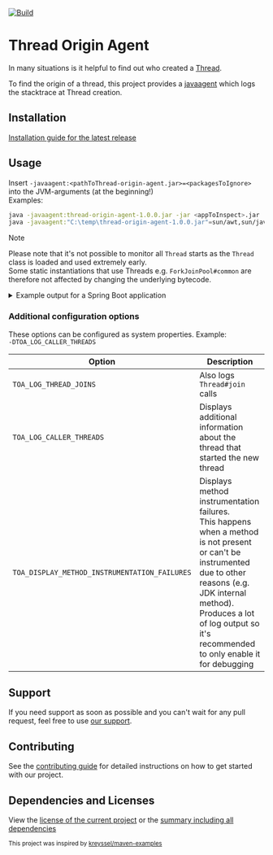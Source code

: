 [![Build](https://img.shields.io/github/actions/workflow/status/xdev-software/thread-origin-agent/checkBuild.yml?branch=develop)](https://github.com/xdev-software/thread-origin-agent/actions/workflows/checkBuild.yml?query=branch%3Adevelop)

# Thread Origin Agent

In many situations is it helpful to find out who created a [Thread](https://docs.oracle.com/en/java/javase/21/docs/api/java.base/java/lang/Thread.html).

To find the origin of a thread, this project provides a [javaagent](https://docs.oracle.com/en/java/javase/21/docs/api/java.instrument/java/lang/instrument/package-summary.html) which logs the stacktrace at Thread creation.

## Installation
[Installation guide for the latest release](https://github.com/xdev-software/thread-origin-agent/releases/latest#Installation)

## Usage
Insert ``-javaagent:<pathToThread-origin-agent.jar>=<packagesToIgnore>`` into the JVM-arguments (at the beginning!)<br/>
Examples:
```bash
java -javaagent:thread-origin-agent-1.0.0.jar -jar <appToInspect>.jar
java -javaagent:"C:\temp\thread-origin-agent-1.0.0.jar"=sun/awt,sun/java2d -jar <appToInspect>.jar
```

> [!NOTE]
> Please note that it's not possible to monitor all ``Thread`` starts as the ``Thread`` class is loaded and used extremely early.<br/>
> Some static instantiations that use Threads e.g. ``ForkJoinPool#common`` are therefore not affected by changing the underlying bytecode.

<details><summary>Example output for a Spring Boot application</summary>

```
[TOA] Arg: null
[TOA] Ignoring excluded:
[TOA] Trying to retransform loaded classes
[TOA] Ignoring javassist.CtField
...
[TOA] Retransformed loaded classes; 820x successful, 150x unmodifiable
[TOA] Detected java.lang.Thread.start() id: 46 name: background-preinit
[TOA]   org.springframework.boot.autoconfigure.BackgroundPreinitializer.performPreinitialization(BackgroundPreinitializer.java:129)
[TOA]   org.springframework.boot.autoconfigure.BackgroundPreinitializer.onApplicationEvent(BackgroundPreinitializer.java:85)
[TOA]   org.springframework.boot.autoconfigure.BackgroundPreinitializer.onApplicationEvent(BackgroundPreinitializer.java:55)
...
[TOA] Detected java.lang.Thread.start() id: 47 name: Thread-0
[TOA]   org.springframework.boot.autoconfigure.condition.OnClassCondition$ThreadedOutcomesResolver.<init>(OnClassCondition.java:147)
...
```

</details>

### Additional configuration options

These options can be configured as system properties. Example:<br/>
``-DTOA_LOG_CALLER_THREADS``

| Option | Description |
| --- | --- |
| ``TOA_LOG_THREAD_JOINS`` | Also logs ``Thread#join`` calls |
| ``TOA_LOG_CALLER_THREADS`` | Displays additional information about the thread that started the new thread |
| ``TOA_DISPLAY_METHOD_INSTRUMENTATION_FAILURES`` | Displays method instrumentation failures.<br/>This happens when a method is not present or can't be instrumented due to other reasons (e.g. JDK internal method).<br/>Produces a lot of log output so it's recommended to only enable it for debugging |

## Support
If you need support as soon as possible and you can't wait for any pull request, feel free to use [our support](https://xdev.software/en/services/support).

## Contributing
See the [contributing guide](./CONTRIBUTING.md) for detailed instructions on how to get started with our project.

## Dependencies and Licenses
View the [license of the current project](LICENSE) or the [summary including all dependencies](https://xdev-software.github.io/thread-origin-agent/dependencies)

<sub>This project was inspired by [kreyssel/maven-examples](https://github.com/kreyssel/maven-examples)</sub>
